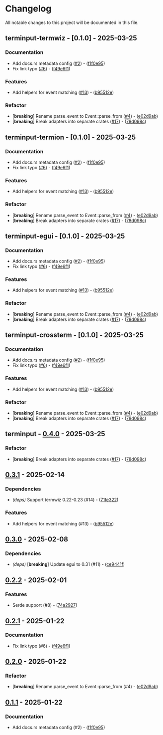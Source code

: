 # Changelog

All notable changes to this project will be documented in this file.

## terminput-termwiz - [0.1.0] - 2025-03-25

### Documentation

- Add docs.rs metadata config ([#2](https://github.com/aschey/terminput/issues/2)) - ([f1f0e95](https://github.com/aschey/terminput/commit/f1f0e957540eedc2fdab8d2ff7011497187dc540))
- Fix link typo ([#6](https://github.com/aschey/terminput/issues/6)) - ([f49e6f1](https://github.com/aschey/terminput/commit/f49e6f1904cabe52c4124e4d1b2821f40ba0dd80))

### Features

- Add helpers for event matching ([#13](https://github.com/aschey/terminput/issues/13)) - ([b95512e](https://github.com/aschey/terminput/commit/b95512ebae0fb5fb0234a8120bf8031e52bcedc8))

### Refactor

- [**breaking**] Rename parse_event to Event::parse_from ([#4](https://github.com/aschey/terminput/issues/4)) - ([e02d9ab](https://github.com/aschey/terminput/commit/e02d9ab77aa82c487676ee5e76e65bd7c7cbd469))
- [**breaking**] Break adapters into separate crates ([#17](https://github.com/aschey/terminput/issues/17)) - ([78d098c](https://github.com/aschey/terminput/commit/78d098cf9629a53cab25cd16a488351e95497f69))

## terminput-termion - [0.1.0] - 2025-03-25

### Documentation

- Add docs.rs metadata config ([#2](https://github.com/aschey/terminput/issues/2)) - ([f1f0e95](https://github.com/aschey/terminput/commit/f1f0e957540eedc2fdab8d2ff7011497187dc540))
- Fix link typo ([#6](https://github.com/aschey/terminput/issues/6)) - ([f49e6f1](https://github.com/aschey/terminput/commit/f49e6f1904cabe52c4124e4d1b2821f40ba0dd80))

### Features

- Add helpers for event matching ([#13](https://github.com/aschey/terminput/issues/13)) - ([b95512e](https://github.com/aschey/terminput/commit/b95512ebae0fb5fb0234a8120bf8031e52bcedc8))

### Refactor

- [**breaking**] Rename parse_event to Event::parse_from ([#4](https://github.com/aschey/terminput/issues/4)) - ([e02d9ab](https://github.com/aschey/terminput/commit/e02d9ab77aa82c487676ee5e76e65bd7c7cbd469))
- [**breaking**] Break adapters into separate crates ([#17](https://github.com/aschey/terminput/issues/17)) - ([78d098c](https://github.com/aschey/terminput/commit/78d098cf9629a53cab25cd16a488351e95497f69))

## terminput-egui - [0.1.0] - 2025-03-25

### Documentation

- Add docs.rs metadata config ([#2](https://github.com/aschey/terminput/issues/2)) - ([f1f0e95](https://github.com/aschey/terminput/commit/f1f0e957540eedc2fdab8d2ff7011497187dc540))
- Fix link typo ([#6](https://github.com/aschey/terminput/issues/6)) - ([f49e6f1](https://github.com/aschey/terminput/commit/f49e6f1904cabe52c4124e4d1b2821f40ba0dd80))

### Features

- Add helpers for event matching ([#13](https://github.com/aschey/terminput/issues/13)) - ([b95512e](https://github.com/aschey/terminput/commit/b95512ebae0fb5fb0234a8120bf8031e52bcedc8))

### Refactor

- [**breaking**] Rename parse_event to Event::parse_from ([#4](https://github.com/aschey/terminput/issues/4)) - ([e02d9ab](https://github.com/aschey/terminput/commit/e02d9ab77aa82c487676ee5e76e65bd7c7cbd469))
- [**breaking**] Break adapters into separate crates ([#17](https://github.com/aschey/terminput/issues/17)) - ([78d098c](https://github.com/aschey/terminput/commit/78d098cf9629a53cab25cd16a488351e95497f69))

## terminput-crossterm - [0.1.0] - 2025-03-25

### Documentation

- Add docs.rs metadata config ([#2](https://github.com/aschey/terminput/issues/2)) - ([f1f0e95](https://github.com/aschey/terminput/commit/f1f0e957540eedc2fdab8d2ff7011497187dc540))
- Fix link typo ([#6](https://github.com/aschey/terminput/issues/6)) - ([f49e6f1](https://github.com/aschey/terminput/commit/f49e6f1904cabe52c4124e4d1b2821f40ba0dd80))

### Features

- Add helpers for event matching ([#13](https://github.com/aschey/terminput/issues/13)) - ([b95512e](https://github.com/aschey/terminput/commit/b95512ebae0fb5fb0234a8120bf8031e52bcedc8))

### Refactor

- [**breaking**] Rename parse_event to Event::parse_from ([#4](https://github.com/aschey/terminput/issues/4)) - ([e02d9ab](https://github.com/aschey/terminput/commit/e02d9ab77aa82c487676ee5e76e65bd7c7cbd469))
- [**breaking**] Break adapters into separate crates ([#17](https://github.com/aschey/terminput/issues/17)) - ([78d098c](https://github.com/aschey/terminput/commit/78d098cf9629a53cab25cd16a488351e95497f69))

## terminput - [0.4.0](https://github.com/aschey/terminput/compare/0.3.1..0.4.0) - 2025-03-25

### Refactor

- [**breaking**] Break adapters into separate crates ([#17](https://github.com/aschey/terminput/issues/17)) - ([78d098c](https://github.com/aschey/terminput/commit/78d098cf9629a53cab25cd16a488351e95497f69))

## [0.3.1](https://github.com/aschey/terminput/compare/0.3.0..0.3.1) - 2025-02-14

### Dependencies

- *(deps)* Support termwiz 0.22-0.23 (#14) - ([71fe322](https://github.com/aschey/terminput/commit/71fe322093553d38daa1e94da1199320454d6bd8))

### Features

- Add helpers for event matching (#13) - ([b95512e](https://github.com/aschey/terminput/commit/b95512ebae0fb5fb0234a8120bf8031e52bcedc8))

<!-- generated by git-cliff -->
## [0.3.0](https://github.com/aschey/terminput/compare/0.2.2..0.3.0) - 2025-02-08

### Dependencies

- *(deps)* [**breaking**] Update egui to 0.31 (#11) - ([ce9441f](https://github.com/aschey/terminput/commit/ce9441fc893e1c627671c27ff9801d21e77518ea))

<!-- generated by git-cliff -->
## [0.2.2](https://github.com/aschey/terminput/compare/0.2.1..0.2.2) - 2025-02-01

### Features

- Serde support (#8) - ([74a2927](https://github.com/aschey/terminput/commit/74a29279489db501322e1003a1aa2f6fc3cc4ef7))

<!-- generated by git-cliff -->
## [0.2.1](https://github.com/aschey/terminput/compare/0.2.0..0.2.1) - 2025-01-22

### Documentation

- Fix link typo (#6) - ([f49e6f1](https://github.com/aschey/terminput/commit/f49e6f1904cabe52c4124e4d1b2821f40ba0dd80))

<!-- generated by git-cliff -->
## [0.2.0](https://github.com/aschey/terminput/compare/0.1.1..0.2.0) - 2025-01-22

### Refactor

- [**breaking**] Rename parse_event to Event::parse_from (#4) - ([e02d9ab](https://github.com/aschey/terminput/commit/e02d9ab77aa82c487676ee5e76e65bd7c7cbd469))

<!-- generated by git-cliff -->
## [0.1.1](https://github.com/aschey/terminput/compare/0.1.0..0.1.1) - 2025-01-22

### Documentation

- Add docs.rs metadata config (#2) - ([f1f0e95](https://github.com/aschey/terminput/commit/f1f0e957540eedc2fdab8d2ff7011497187dc540))

<!-- generated by git-cliff -->
<!-- generated by git-cliff -->
